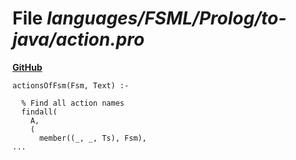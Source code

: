 # File _languages/FSML/Prolog/to-java/action.pro_
**[GitHub](https://github.com/softlang/yas/blob/master/languages/FSML/Prolog/to-java/action.pro)**
```
actionsOfFsm(Fsm, Text) :-

  % Find all action names
  findall(
    A,
    (
      member((_, _, Ts), Fsm),
...
```
